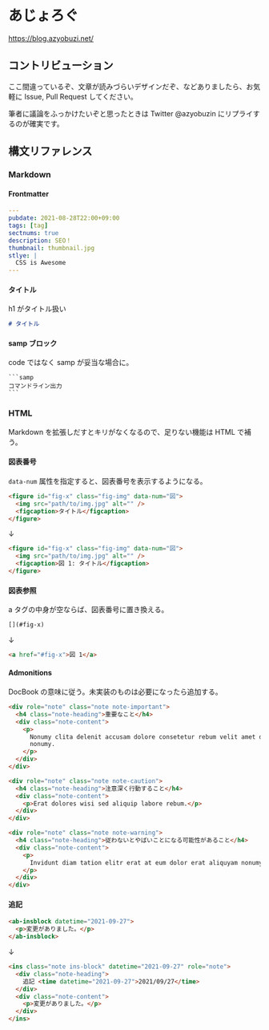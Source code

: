 # あじょろぐ

https://blog.azyobuzi.net/

## コントリビューション

ここ間違っているぞ、文章が読みづらいデザインだぞ、などありましたら、お気軽に Issue, Pull Request してください。

筆者に議論をふっかけたいぞと思ったときは Twitter @azyobuzin にリプライするのが確実です。

## 構文リファレンス

### Markdown

#### Frontmatter

```yaml
---
pubdate: 2021-08-28T22:00+09:00
tags: [tag]
sectnums: true
description: SEO！
thumbnail: thumbnail.jpg
stlye: |
  CSS is Awesome
---
```

#### タイトル

h1 がタイトル扱い

```md
# タイトル
```

#### samp ブロック

code ではなく samp が妥当な場合に。

````
```samp
コマンドライン出力
```
````

### HTML

Markdown を拡張しだすとキリがなくなるので、足りない機能は HTML で補う。

#### 図表番号

`data-num` 属性を指定すると、図表番号を表示するようになる。

```html
<figure id="fig-x" class="fig-img" data-num="図">
  <img src="path/to/img.jpg" alt="" />
  <figcaption>タイトル</figcaption>
</figure>
```

↓

```html
<figure id="fig-x" class="fig-img" data-num="図">
  <img src="path/to/img.jpg" alt="" />
  <figcaption>図 1: タイトル</figcaption>
</figure>
```

#### 図表参照

a タグの中身が空ならば、図表番号に置き換える。

```md
[](#fig-x)
```

↓

```html
<a href="#fig-x">図 1</a>
```

#### Admonitions

DocBook の意味に従う。未実装のものは必要になったら追加する。

```html
<div role="note" class="note note-important">
  <h4 class="note-heading">重要なこと</h4>
  <div class="note-content">
    <p>
      Nonumy clita delenit accusam dolore consetetur rebum velit amet duis
      nonumy.
    </p>
  </div>
</div>

<div role="note" class="note note-caution">
  <h4 class="note-heading">注意深く行動すること</h4>
  <div class="note-content">
    <p>Erat dolores wisi sed aliquip labore rebum.</p>
  </div>
</div>

<div role="note" class="note note-warning">
  <h4 class="note-heading">従わないとやばいことになる可能性があること</h4>
  <div class="note-content">
    <p>
      Invidunt diam tation elitr erat at eum dolor erat aliquyam nonumy ipsum.
    </p>
  </div>
</div>
```

#### 追記

```html
<ab-insblock datetime="2021-09-27">
  <p>変更がありました。</p>
</ab-insblock>
```

↓

```html
<ins class="note ins-block" datetime="2021-09-27" role="note">
  <div class="note-heading">
    追記 <time datetime="2021-09-27">2021/09/27</time>
  </div>
  <div class="note-content">
    <p>変更がありました。</p>
  </div>
</ins>
```
